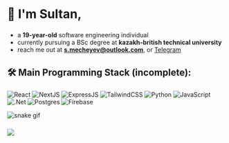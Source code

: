 ###

<h1 align="left">👋 I'm Sultan,</h1>

###

-  a **19-year-old** software engineering individual
-  currently pursuing a BSc degree at **kazakh-british technical university**
-  reach me out at **s.mecheyev@outlook.com**, or [Telegram](https://t.me/mecheyev)

###

<h2 align="left">🛠️ Main Programming Stack (incomplete):</h2>

###

![React](https://img.shields.io/badge/react-%2320232a.svg?logo=react&logoColor=%2361dafb&style=flat)
![NextJS](https://img.shields.io/badge/next.js-%23000000.svg?logo=next.js&logoColor=white&style=flat)
![ExpressJS](https://img.shields.io/badge/express.js-%23000000.svg?logo=express&logoColor=white&style=flat)
![TailwindCSS](https://img.shields.io/badge/tailwindcss-%2338b2ac.svg?logo=tailwind-css&logoColor=white&style=flat)
![Python](https://img.shields.io/badge/python-%2314354c.svg?logo=python&logoColor=white&style=flat)
![JavaScript](https://img.shields.io/badge/javascript-%23323330.svg?style=flat&logo=javascript&logoColor=%23F7DF1E)
![.Net](https://img.shields.io/badge/.NET-5C2D91?style=flat&logo=.net&logoColor=white)
![Postgres](https://img.shields.io/badge/postgres-%23316192.svg?style=flat&logo=postgresql&logoColor=white)
![Firebase](https://img.shields.io/badge/firebase-%23039BE5.svg?style=flat&logo=firebase)

![snake gif](https://github.com/sultanjke/sultanjke/blob/output/github-snake-dark.svg)

###

<div align="left">
  <img src="https://visitor-badge.laobi.icu/badge?page_id=sultanjke.sultanjke" />
</div>

###
